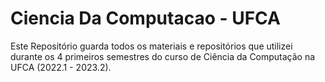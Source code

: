 # Ciencia Da Computacao - UFCA

Este Repositório guarda todos os materiais e repositórios que utilizei durante os 4 primeiros semestres do curso de Ciência da Computação na UFCA (2022.1 - 2023.2).
